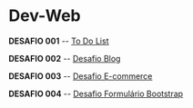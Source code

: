 # Dev-Web

**DESAFIO 001**
-- [To Do List](https://lele-sf.github.io/dev-web/desafios/ToDoList/)

**DESAFIO 002**
-- [Desafio Blog](https://lele-sf.github.io/dev-web/desafios/blog/)

**DESAFIO 003**
-- [Desafio E-commerce](https://lele-sf.github.io/dev-web/desafios/e-commerce/)

**DESAFIO 004**
-- [Desafio Formulário Bootstrap](https://lele-sf.github.io/dev-web/desafios/form-bootstrap/)
